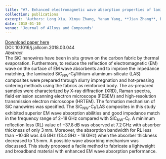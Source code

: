 ```yaml
---
title: "#7. Enhanced electromagnetic wave absorption properties of laminated SiC<sub>NW</sub>-C<sub>f</sub>/lithium–aluminum–silicate (LAS) composites"
collection: publications
excerpt: 'Authors: Long Xia, Xinyu Zhang, Yanan Yang, **Jian Zhang**, Bo Zhong, Tao Zhang, Huatao Wang'
date: 2018-01-10
venue: 'Journal of Alloys and Compounds'
---
```



[Download paper here](https://doi.org/10.1016/j.jallcom.2018.03.044)       
DOI: 10.1016/j.jallcom.2018.03.044       
*Abstract*       
The SiC nanowires have been in situ grown on the carbon fabric by thermal evaporation. Furthermore, to reduce the reflection of electromagnetic (EM) wave on the surface of EM wave absorbents and to improve the impedance matching, the laminated SiC<sub>NW</sub>-C<sub>f</sub>/lithium-aluminum-silicate (LAS) composites were prepared through slurry impregnation and hot-pressing sintering methods using the fabrics as reinforced body. The as-prepared samples were characterized by X-ray diffraction (XRD), Raman spectra, field emission scanning electron microscope (FESEM) and high-resolution transmission electron microscope (HRTEM). The formation mechanism of SiC nanowires was specified. The SiC<sub>NW</sub>-C<sub>f</sub>/LAS composites in this study exhibited superior EM wave absorption abilities and good impedance match in the frequency range of 2–18 GHz compared with SiC<sub>NW</sub>-C<sub>f</sub>. A minimum reflection loss (RL) value of −37.8 dB was observed at 7.2 GHz with absorber thickness of only 3 mm. Moreover, the absorption bandwidth for RL less than −10 dB was 4.6 GHz (13.4 GHz - 18 GHz) when the absorber thickness decreased to 1.5 mm. A possible wave absorbing mechanism was discussed. This study proposed a facile method to fabricate a lightweight and broadband material with enhanced EM wave absorption performance.
